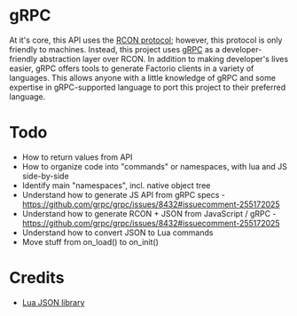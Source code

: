 
# gRPC

At it's core, this API uses the [RCON protocol]; however, this protocol
is only friendly to machines. Instead, this project uses [gRPC] as a
developer-friendly abstraction layer over RCON. In addition to making
developer's lives easier, gRPC offers tools to generate Factorio clients
in a variety of languages. This allows anyone with a little knowledge
of gRPC and some expertise in gRPC-supported language to port this
project to their preferred language.


# Todo

* How to return values from API
* How to organize code into "commands" or namespaces, with lua and JS side-by-side
* Identify main "namespaces", incl. native object tree
* Understand how to generate JS API from gRPC specs - https://github.com/grpc/grpc/issues/8432#issuecomment-255172025
* Understand how to generate RCON + JSON from JavaScript / gRPC - https://github.com/grpc/grpc/issues/8432#issuecomment-255172025
* Understand how to convert JSON to Lua commands
* Move stuff from on_load() to on_init()


# Credits

* [Lua JSON library]


[Lua JSON library]: https://github.com/rxi/json.lua
[RCON protocol]: https://developer.valvesoftware.com/wiki/Source_RCON_Protocol
[gRPC]: https://grpc.io/